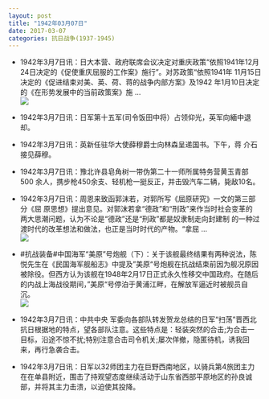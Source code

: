 ```yaml
---
layout: post
title: "1942年03月07日"
date: 2017-03-07
categories: 抗日战争(1937-1945)
---
```


<meta name="referrer" content="no-referrer" />

- 1942年3月7日讯：日大本营、政府联席会议决定对重庆政策“依照1941年12月 24日决定的《促使重庆屈服的工作案》施行”。对苏政策“依照1941年 11月15日决定的《促进结束对美、英、荷、蒋的战争内部方案》及1942 年1月10日决定的《在形势发展中的当前政策案》施 ... <br/><img src="https://wx2.sinaimg.cn/large/aca367d8ly1fdekrefmmsj20c8090mx8.jpg" />

- 1942年3月7日讯：日军第十五军(司令饭田中将）占领仰光，英军向緬中退却。 

- 1942年3月7日讯：英新任驻华大使薛穆爵士向林森呈递国书。下午，蒋 介石接见薛穆。 

- 1942年3月7日讯：豫北许县皂角树一带伪第二十一师所属特务营黄玉青部500 余人，携步枪450余支、轻机枪一挺反正，并击毁汽车二辆，毙敌10名。 

- 1942年3月7日讯：周恩来致函郭沫若，对郭所写《屈原研究》一文的第三部分《屈 原思想》提出意见。对郭沫若拿“德政”和“刑政”来作当时社会变革的 两大思潮问题，认为不论是“德政”还是“刑政”都是奴隶制走向封建制 的一种过渡时代的改革想法和做法，也正是当时时代的产物。“拿屈 ... <br/><img src="https://ww1.sinaimg.cn/large/aca367d8jw1fde3eokbaij20c809z3zr.jpg" />

- #抗战装备#中国海军“美原”号炮舰（下）：关于该舰最终结果有两种说法，陈悦先生在《民国海军舰船志》中提及”美原“号炮舰在抗战结束前因为舰况原因被除役。但西方认为该舰在1948年2月17日正式永久性移交中国政府。在随后的内战上海战役期间，”美原“号停泊于黄浦江畔，在解放军逼近时被舰员自沉。 <br/><img src="https://ww4.sinaimg.cn/large/aca367d8jw1fde1ob0h5xj20p016tk42.jpg" />

- 1942年3月7日讯：中共中央 军委向各部队转发贺龙总结的日军“扫荡”晋西北抗日根据地的特点，望各部队注意。这些特点是：轻装突然的合击;为合击一目标，沿途不惊不扰;特别注意合击司令机关;屡次佯撤，隐匿待机，诱我回来，再行急袭合击。 

- 1942年3月7日讯：日军以32师团主力在巨野西南地区，以骑兵第4旅团主力在在单县附近，围击了持观望态度继续活动于山东省西部平原地区的孙良诚部，并将其主力击溃，以迫使其投降。 

